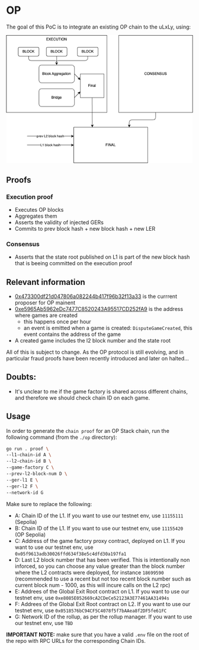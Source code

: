 # OP

The goal of this PoC is to integrate an existing OP chain to the uLxLy, using:

![](./proof.drawio.png)

## Proofs

### Execution proof

- Executes OP blocks
- Aggregates them
- Asserts the validity of injected GERs
- Commits to prev block hash + new block hash + new LER

### Consensus

- Asserts that the state root published on L1 is part of the new block hash that is beeing committed on the execution proof

## Relevant information

- [0x473300df21d047806a082244b417f96b32f13a33](https://explorer.optimism.io/address/0x473300df21d047806a082244b417f96b32f13a33) is the currrent proposer for OP mainent
- [0xe5965Ab5962eDc7477C8520243A95517CD252fA9](https://etherscan.io/address/0xe5965Ab5962eDc7477C8520243A95517CD252fA9) is the address where games are created
    - this happens once per hour
    - an event is emitted when a game is created: `DisputeGameCreated`, this event contains the address of the game
- A created game includes the l2 block number and the state root

All of this is subject to change. As the OP protocol is still evolving, and in particular fraud proofs have been recently introduced and later on halted...

## Doubts:

- It's unclear to me if the game factory is shared across different chains, and therefore we should check chain ID on each game.

## Usage

In order to generate the `chain proof` for an OP Stack chain, run the following command (from the `./op` directory):

```bash
go run . proof \
--l1-chain-id A \
--l2-chain-id B \
--game-factory C \
--prev-l2-block-num D \
--ger-l1 E \
--ger-l2 F \
--network-id G
```

Make sure to replace the following:

- A: Chain ID of the L1. If you want to use our testnet env, use `11155111` (Sepolia)
- B: Chain ID of the L1. If you want to use our testnet env, use `11155420` (OP Sepolia)
- C: Address of the game factory proxy contract, deployed on L1. If you want to use our testnet env, use `0x05f9613adb30026ffd634f38e5c4dfd30a197fa1`
- D: Last L2 block number that has been verified. This is intentionally non inforced, so you can choose any value greater than the block number where the L2 contracts were deployed, for instance `18699590` (recommended to use a recent but not too recent block number such as current block num - 1000, as this will incure calls on the L2 rpc)
- E: Addrees of the Global Exit Root contract on L1. If you want to use our testnet env, use `0xe8085E052669cA2CDeCe52123A3E77461AA31494s`
- F: Addrees of the Global Exit Root contract on L2. If you want to use our testnet env, use `0x0518576bC94CF5C4078f5f7bAAea8f2DF5fe61FC`
- G: Network ID of the rollup, as per the rollup manager. If you want to use our testnet env, use `TBD`

**IMPORTANT NOTE:** make sure that you have a valid `.env` file on the root of the repo with RPC URLs for the corresponding Chain IDs.